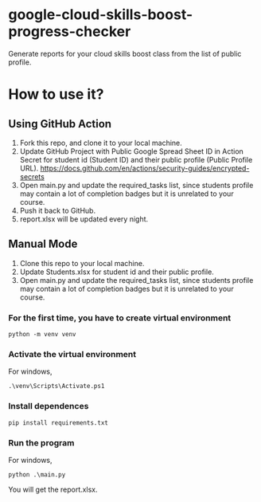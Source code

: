 # google-cloud-skills-boost-progress-checker
Generate reports for your cloud skills boost class from the list of public profile.

# How to use it?

## Using GitHub Action
1. Fork this repo, and clone it to your local machine.
2. Update GitHub Project with Public Google Spread Sheet ID in Action Secret for student id (Student ID) and their public profile (Public Profile URL). https://docs.github.com/en/actions/security-guides/encrypted-secrets 
3. Open main.py and update the required_tasks list, since students profile may contain a lot of completion badges but it is unrelated to your course.
4. Push it back to GitHub.
5. report.xlsx will be updated every night.

## Manual Mode
1. Clone this repo to your local machine.
2. Update Students.xlsx for student id and their public profile. 
3. Open main.py and update the required_tasks list, since students profile may contain a lot of completion badges but it is unrelated to your course.

### For the first time, you have to create virtual environment
```
python -m venv venv
```

### Activate the virtual environment
For windows,
```
.\venv\Scripts\Activate.ps1   
```

### Install dependences
```
pip install requirements.txt
```

### Run the program
For windows,
```
python .\main.py
```

You will get the report.xlsx.
